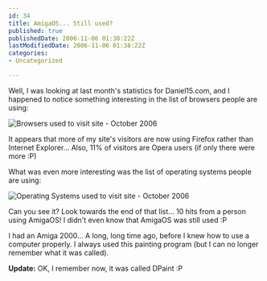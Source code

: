 ```yaml
---
id: 34
title: AmigaOS... Still used?
published: true
publishedDate: 2006-11-06 01:38:22Z
lastModifiedDate: 2006-11-06 01:38:22Z
categories:
- Uncategorized

---
```


Well, I was looking at last month's statistics for Daniel15.com, and I happened to notice something interesting in the list of browsers people are using:  

![Browsers used to visit site - October 2006](http://www.daniel15.com/blog/wp-content/uploads/2006/11/stats-2.PNG)  

It appears that more of my site's visitors are now using Firefox rather than Internet Explorer... Also, 11% of visitors are Opera users (if only there were more :P)

What was even more interesting was the list of operating systems people are using:  

![Operating Systems used to visit site - October 2006](http://www.daniel15.com/blog/wp-content/uploads/2006/11/stats-1.PNG)  

Can you see it? Look towards the end of that list... 10 hits from a person using AmigaOS! I didn't even know that AmigaOS was still used :P  

I had an Amiga 2000... A long, long time ago, before I knew how to use a computer properly. I always used this painting program (but I can no longer remember what it was called).  

**Update:** OK, I remember now, it was called DPaint :P

